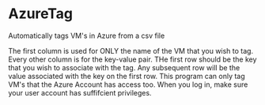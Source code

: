 # AzureTag
Automatically tags VM's in Azure from a csv file

The first column is used for ONLY the name of the VM that you wish to tag.
Every other column is for the key-value pair.
THe first row should be the key that you wish to associate with the tag.
Any subsequent row will be the value associated with the key on the first row.
This program can only tag VM's that the Azure Account has access too. 
When you log in, make sure your user account has suffifcient privileges.
